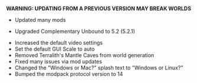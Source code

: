 **WARNING: UPDATING FROM A PREVIOUS VERSION MAY BREAK WORLDS**

- Updated many mods

* Upgraded Complementary Unbound to 5.2 (5.2.1)

- Increased the default video settings
- Set the default GUI Scale to auto
- Removed Terralith's Mantle Caves from world generation
- Fixed many issues via mod updates
- Changed the "Windows or Mac?" splash text to "Windows or Linux?"
- Bumped the modpack protocol version to 14